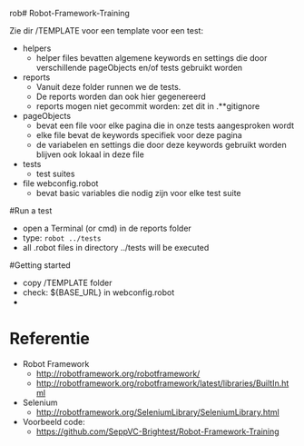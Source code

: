 rob# Robot-Framework-Training

Zie dir /TEMPLATE voor een template voor een test:
* helpers
  * helper files bevatten algemene keywords en settings die door verschillende pageObjects en/of tests gebruikt worden 
* reports
  * Vanuit deze folder runnen we de tests. 
  * De reports worden dan ook hier gegenereerd
  * reports mogen niet gecommit worden: zet dit in .**gitignore  
* pageObjects
  * bevat een file voor elke pagina die in onze tests aangesproken wordt 
  * elke file bevat de keywords specifiek voor deze pagina 
  * de variabelen en settings die door deze keywords gebruikt worden blijven ook lokaal in deze file    
* tests
  * test suites 
* file webconfig.robot 
  * bevat basic variables die nodig zijn voor elke test suite

#Run a test
* open a Terminal (or cmd) in de reports folder 
* type:  `robot ../tests`
* all .robot files in directory ../tests will be executed 


#Getting started 
* copy /TEMPLATE folder
* check: ${BASE_URL} in webconfig.robot 
* 


# Referentie
* Robot Framework
  * http://robotframework.org/robotframework/
  * http://robotframework.org/robotframework/latest/libraries/BuiltIn.html
* Selenium
  * http://robotframework.org/SeleniumLibrary/SeleniumLibrary.html  
* Voorbeeld code:
  * https://github.com/SeppVC-Brightest/Robot-Framework-Training 

